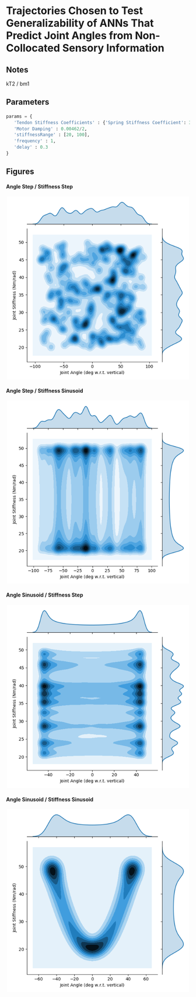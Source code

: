 
# Trajectories Chosen to Test Generalizability of ANNs That Predict Joint Angles from Non-Collocated Sensory Information

## Notes

kT2 / bm1


## Parameters

 ```py
params = {
    'Tendon Stiffness Coefficients' : {'Spring Stiffness Coefficient': 33.333333333333336, 'Spring Shape Coefficient': 60},
    'Motor Damping' : 0.00462/2,
	'stiffnessRange' : [20, 100],
	'frequency' : 1,
	'delay' : 0.3
}
```

## Figures

#### Angle Step / Stiffness Step

<p align="center">
	<img width="500" src="angleStep_stiffStep/gen_traj_plot_01-04.png">
</p>

#### Angle Step / Stiffness Sinusoid

<p align="center">
	<img width="500" src="angleStep_stiffSin/gen_traj_plot_01-04.png">
</p>

#### Angle Sinusoid / Stiffness Step

<p align="center">
	<img width="500" src="angleSin_stiffStep/gen_traj_plot_01-04.png">
</p>

#### Angle Sinusoid / Stiffness Sinusoid

<p align="center">
	<img width="500" src="angleSin_stiffSin/gen_traj_plot_01-04.png">
</p>
